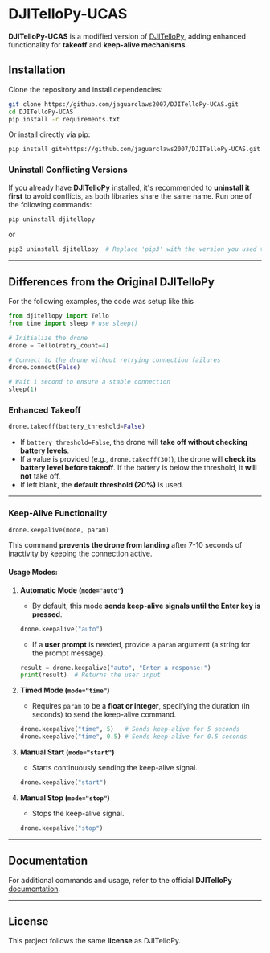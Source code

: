 # DJITelloPy-UCAS  

**DJITelloPy-UCAS** is a modified version of [DJITelloPy](https://github.com/damiafuentes/DJITelloPy), adding enhanced functionality for **takeoff** and **keep-alive mechanisms**.  

## Installation  

Clone the repository and install dependencies:  
```sh
git clone https://github.com/jaguarclaws2007/DJITelloPy-UCAS.git
cd DJITelloPy-UCAS
pip install -r requirements.txt
```  

Or install directly via pip:  
```sh
pip install git+https://github.com/jaguarclaws2007/DJITelloPy-UCAS.git
```  

### **Uninstall Conflicting Versions**  

If you already have **DJITelloPy** installed, it's recommended to **uninstall it first** to avoid conflicts, as both libraries share the same name. Run one of the following commands:

```sh
pip uninstall djitellopy
```
or  
```sh
pip3 uninstall djitellopy  # Replace 'pip3' with the version you used to install djitellopy
```

---

## **Differences from the Original DJITelloPy**  
For the following examples, the code was setup like this
```python
from djitellopy import Tello  
from time import sleep # use sleep()

# Initialize the drone  
drone = Tello(retry_count=4)  

# Connect to the drone without retrying connection failures  
drone.connect(False)  

# Wait 1 second to ensure a stable connection  
sleep(1)  
```

### **Enhanced Takeoff**  

```python
drone.takeoff(battery_threshold=False)
```
- If `battery_threshold=False`, the drone will **take off without checking battery levels**.  
- If a value is provided (e.g., `drone.takeoff(30)`), the drone will **check its battery level before takeoff**. If the battery is below the threshold, it **will not** take off.  
- If left blank, the **default threshold (20%)** is used.  

---

### **Keep-Alive Functionality**  

```python
drone.keepalive(mode, param)
```
This command **prevents the drone from landing** after 7-10 seconds of inactivity by keeping the connection active.  

#### **Usage Modes:**  

1. **Automatic Mode (`mode="auto"`)**  
   - By default, this mode **sends keep-alive signals until the Enter key is pressed**.  
   ```python
   drone.keepalive("auto")
   ```
   - If a **user prompt** is needed, provide a `param` argument (a string for the prompt message).  
   ```python
   result = drone.keepalive("auto", "Enter a response:")  
   print(result)  # Returns the user input
   ```
  
2. **Timed Mode (`mode="time"`)**  
   - Requires `param` to be a **float or integer**, specifying the duration (in seconds) to send the keep-alive command.  
   ```python
   drone.keepalive("time", 5)   # Sends keep-alive for 5 seconds  
   drone.keepalive("time", 0.5) # Sends keep-alive for 0.5 seconds  
   ```

3. **Manual Start (`mode="start"`)**  
   - Starts continuously sending the keep-alive signal.  
   ```python
   drone.keepalive("start")  
   ```

4. **Manual Stop (`mode="stop"`)**  
   - Stops the keep-alive signal.  
   ```python
   drone.keepalive("stop")  
   ```

---

## **Documentation**  

For additional commands and usage, refer to the official **DJITelloPy** [documentation](https://djitellopy.readthedocs.io/en/latest/tello).  

---

## **License**  

This project follows the same **license** as DJITelloPy.  
